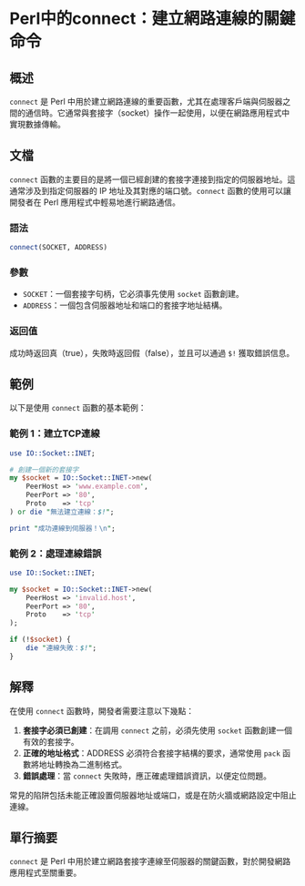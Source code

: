 <!--
Meta Description: # Perl中的connect：建立網路連線的關鍵命令 ## 概述 `connect` 是 Perl 中用於建立網路連線的重要函數，尤其在處理客戶端與伺服器之間的通信時。它通常與套接字（socket）操作一起使用，以便在網路應用程式中實現數據傳輸。 ## 文檔 `connect` 函數的主要目的是將...
Meta Keywords: socket, connect, perl, inet, address
-->

# Perl中的connect：建立網路連線的關鍵命令

## 概述
`connect` 是 Perl 中用於建立網路連線的重要函數，尤其在處理客戶端與伺服器之間的通信時。它通常與套接字（socket）操作一起使用，以便在網路應用程式中實現數據傳輸。

## 文檔
`connect` 函數的主要目的是將一個已經創建的套接字連接到指定的伺服器地址。這通常涉及到指定伺服器的 IP 地址及其對應的端口號。`connect` 函數的使用可以讓開發者在 Perl 應用程式中輕易地進行網路通信。

### 語法
```perl
connect(SOCKET, ADDRESS)
```

### 參數
- `SOCKET`：一個套接字句柄，它必須事先使用 `socket` 函數創建。
- `ADDRESS`：一個包含伺服器地址和端口的套接字地址結構。

### 返回值
成功時返回真（true），失敗時返回假（false），並且可以通過 `$!` 獲取錯誤信息。

## 範例
以下是使用 `connect` 函數的基本範例：

### 範例 1：建立TCP連線
```perl
use IO::Socket::INET;

# 創建一個新的套接字
my $socket = IO::Socket::INET->new(
    PeerHost => 'www.example.com',
    PeerPort => '80',
    Proto    => 'tcp'
) or die "無法建立連線：$!";

print "成功連線到伺服器！\n";
```

### 範例 2：處理連線錯誤
```perl
use IO::Socket::INET;

my $socket = IO::Socket::INET->new(
    PeerHost => 'invalid.host',
    PeerPort => '80',
    Proto    => 'tcp'
);

if (!$socket) {
    die "連線失敗：$!";
}
```

## 解釋
在使用 `connect` 函數時，開發者需要注意以下幾點：

1. **套接字必須已創建**：在調用 `connect` 之前，必須先使用 `socket` 函數創建一個有效的套接字。
2. **正確的地址格式**：ADDRESS 必須符合套接字結構的要求，通常使用 `pack` 函數將地址轉換為二進制格式。
3. **錯誤處理**：當 `connect` 失敗時，應正確處理錯誤資訊，以便定位問題。

常見的陷阱包括未能正確設置伺服器地址或端口，或是在防火牆或網路設定中阻止連線。

## 單行摘要
`connect` 是 Perl 中用於建立網路套接字連線至伺服器的關鍵函數，對於開發網路應用程式至關重要。